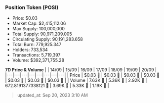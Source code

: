 
  ### Position Token (POSI)
  - Price: $0.03
  - Market Cap: $2,415,112.06
  - Max Supply: 100,000,000
  - Total Supply: 90,971,209.005
  - Circulating Supply: 90,191,283.658
  - Total Burn: 779,925.347
  - Holders: 733,534
  - Transactions: 5,719,397
  - Volume: $392,371,755.28

  **7D Price & Volume**
  | | 14&#x2F;09 | 15&#x2F;09 | 16&#x2F;09 | 17&#x2F;09 | 18&#x2F;09 | 19&#x2F;09 | 20&#x2F;09 |
  |---|---|---|---|---|---|---|---|
  | Price | $0.03 🚀 | $0.03 🔻 | $0.03 🔻 | $0.03 🚀 | $0.03 🚀 | $0.03 🔻 | $0.03 🔻 |
  | Volume | 7.63K 🚀 | 5.36K 🔻 | 2.92K 🔻 | 672.8191377338121 🔻 | 3.69K 🚀 | 5.33K 🚀 | 1.19K 🔻 |

  > updated_at: Sep 20, 2023 3:10 AM
